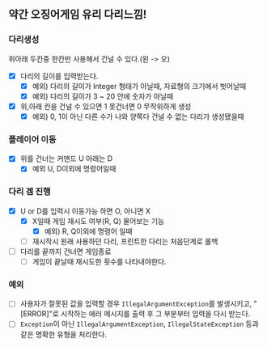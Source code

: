 ## 약간 오징어게임 유리 다리느낌!

### 다리생성
위아래 두칸중 한칸만 사용해서 건널 수 있다.(왼 -> 오)
- [x] 다리의 길이를 입력받는다. 
  - [x] 예외) 다리의 길이가 Integer 형태가 아닐때, 자료형의 크기에서 벗어날때
  - [x] 예외) 다리의 길이가 3 ~ 20 안에 숫자가 아닐때
- [x] 위,아래 칸을 건널 수 있으면 1 못건너면 0 무작위하게 생성
  - [x] 예외) 0, 1이 아닌 다른 수가 나와 양쪽다 건널 수 없는 다리가 생성됐을때

### 플레이어 이동
- [x] 위를 건너는 커맨드 U 아래는 D
  - [x] 예외 U, D이외에 명령어일때

### 다리 겜 진행
- [x] U or D를 입력시 이동가능 하면 O, 아니면 X
  - [x] X일때 게임 재시도 여부(R, Q) 물어보는 기능
    - [x] 예외) R, Q이외에 명령어 일때
  - [ ] 재시작시 원래 사용하던 다리, 프린트한 다리는 처음단계로 롤백
- [ ] 다리를 끝까지 건너면 게임종료
  - [ ] 게임이 끝날때 재시도한 횟수를 나타내야한다.

### 예외
- [ ] 사용자가 잘못된 값을 입력할 경우 `IllegalArgumentException`를 발생시키고, "[ERROR]"로 시작하는 에러 메시지를 출력 후 그 부분부터 입력을 다시 받는다.
- [ ] `Exception`이 아닌 `IllegalArgumentException`, `IllegalStateException` 등과 같은 명확한 유형을 처리한다.
